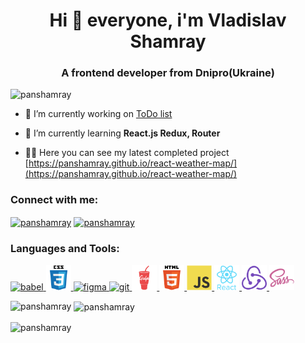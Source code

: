 <h1 align="center">Hi 👋 everyone, i'm Vladislav Shamray</h1>
<h3 align="center">A frontend developer from Dnipro(Ukraine)</h3>

<p align="left"> <img src="https://komarev.com/ghpvc/?username=panshamray&label=Profile%20views&color=0e75b6&style=flat" alt="panshamray" /> </p>

- 🔭 I’m currently working on [ToDo list](https://github.com/PanShamray/react-todo-list)

- 🌱 I’m currently learning **React.js Redux, Router**

- 👨‍💻 Here you can see my latest completed project [https://panshamray.github.io/react-weather-map/](https://panshamray.github.io/react-weather-map/)

<h3 align="left">Connect with me:</h3>
<p align="left">
<a href="https://linkedin.com/in/panshamray" target="blank"><img align="center" src="https://raw.githubusercontent.com/rahuldkjain/github-profile-readme-generator/master/src/images/icons/Social/linked-in-alt.svg" alt="panshamray" height="30" width="40" /></a>
<a href="https://instagram.com/panshamray" target="blank"><img align="center" src="https://raw.githubusercontent.com/rahuldkjain/github-profile-readme-generator/master/src/images/icons/Social/instagram.svg" alt="panshamray" height="30" width="40" /></a>
</p>

<h3 align="left">Languages and Tools:</h3>
<p align="left"> <a href="https://babeljs.io/" target="_blank" rel="noreferrer"> <img src="https://www.vectorlogo.zone/logos/babeljs/babeljs-icon.svg" alt="babel" width="40" height="40"/> </a> <a href="https://www.w3schools.com/css/" target="_blank" rel="noreferrer"> <img src="https://raw.githubusercontent.com/devicons/devicon/master/icons/css3/css3-original-wordmark.svg" alt="css3" width="40" height="40"/> </a> <a href="https://www.figma.com/" target="_blank" rel="noreferrer"> <img src="https://www.vectorlogo.zone/logos/figma/figma-icon.svg" alt="figma" width="40" height="40"/> </a> <a href="https://git-scm.com/" target="_blank" rel="noreferrer"> <img src="https://www.vectorlogo.zone/logos/git-scm/git-scm-icon.svg" alt="git" width="40" height="40"/> </a> <a href="https://gulpjs.com" target="_blank" rel="noreferrer"> <img src="https://raw.githubusercontent.com/devicons/devicon/master/icons/gulp/gulp-plain.svg" alt="gulp" width="40" height="40"/> </a> <a href="https://www.w3.org/html/" target="_blank" rel="noreferrer"> <img src="https://raw.githubusercontent.com/devicons/devicon/master/icons/html5/html5-original-wordmark.svg" alt="html5" width="40" height="40"/> </a> <a href="https://developer.mozilla.org/en-US/docs/Web/JavaScript" target="_blank" rel="noreferrer"> <img src="https://raw.githubusercontent.com/devicons/devicon/master/icons/javascript/javascript-original.svg" alt="javascript" width="40" height="40"/> </a> <a href="https://reactjs.org/" target="_blank" rel="noreferrer"> <img src="https://raw.githubusercontent.com/devicons/devicon/master/icons/react/react-original-wordmark.svg" alt="react" width="40" height="40"/> </a> <a href="https://redux.js.org" target="_blank" rel="noreferrer"> <img src="https://raw.githubusercontent.com/devicons/devicon/master/icons/redux/redux-original.svg" alt="redux" width="40" height="40"/> </a> <a href="https://sass-lang.com" target="_blank" rel="noreferrer"> <img src="https://raw.githubusercontent.com/devicons/devicon/master/icons/sass/sass-original.svg" alt="sass" width="40" height="40"/> </a> </p>

<p><img align="left" src="https://github-readme-stats.vercel.app/api/top-langs?username=panshamray&show_icons=true&locale=en&layout=compact" alt="panshamray" /></p>

<p>&nbsp;<img align="center" src="https://github-readme-stats.vercel.app/api?username=panshamray&show_icons=true&locale=en" alt="panshamray" /></p>

<p><img align="center" src="https://github-readme-streak-stats.herokuapp.com/?user=panshamray&" alt="panshamray" /></p>
